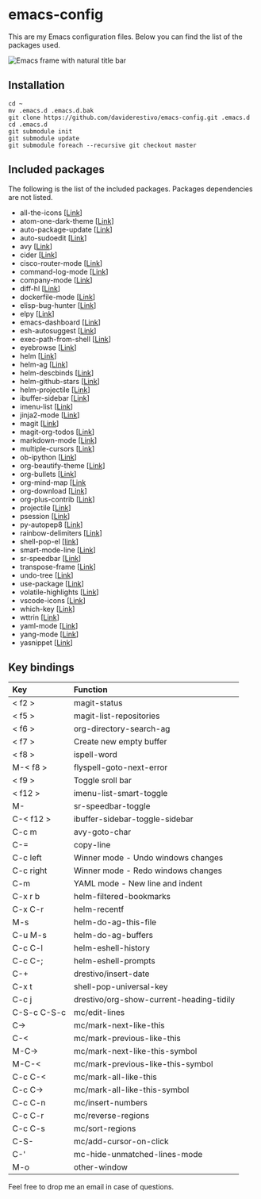 # emacs-config

This are my Emacs configuration files. Below you can find the list of the packages used.

![Emacs frame with natural title bar](https://raw.githubusercontent.com/daviderestivo/emacs-config/master/emacs_with_natural_title_bar.png)

## Installation

```
cd ~
mv .emacs.d .emacs.d.bak
git clone https://github.com/daviderestivo/emacs-config.git .emacs.d
cd .emacs.d
git submodule init
git submodule update
git submodule foreach --recursive git checkout master
```

## Included packages

The following is the list of the included packages. Packages dependencies are
not listed.

* all-the-icons [[Link](https://github.com/domtronn/all-the-icons.el)]
* atom-one-dark-theme [[Link](https://github.com/jonathanchu/atom-one-dark-theme)]
* auto-package-update [[Link](https://github.com/rranelli/auto-package-update.el)]
* auto-sudoedit [[Link](https://github.com/ncaq/auto-sudoedit)]
* avy [[Link](https://github.com/abo-abo/avy)]
* cider [[Link](https://github.com/clojure-emacs/cider)]
* cisco-router-mode [[Link](https://www.emacswiki.org/emacs/download/cisco-router-mode.el)]
* command-log-mode [[Link](https://github.com/lewang/command-log-mode)]
* company-mode [[Link](https://github.com/company-mode/company-mode)]
* diff-hl [[Link](https://github.com/dgutov/diff-hl)]
* dockerfile-mode [[Link](https://github.com/spotify/dockerfile-mode)]
* elisp-bug-hunter [[Link](https://github.com/Malabarba/elisp-bug-hunter)]
* elpy [[Link](https://elpy.readthedocs.io)]
* emacs-dashboard [[Link](https://github.com/rakanalh/emacs-dashboard)]
* esh-autosuggest [[Link](https://github.com/dieggsy/esh-autosuggest)]
* exec-path-from-shell [[Link](https://github.com/purcell/exec-path-from-shell)]
* eyebrowse [[Link](https://github.com/wasamasa/eyebrowse)]
* helm [[Link](https://github.com/emacs-helm/helm)]
* helm-ag [[Link](https://github.com/syohex/emacs-helm-ag)]
* helm-descbinds [[Link](https://github.com/emacs-helm/helm-descbinds)]
* helm-github-stars [[Link](https://github.com/Sliim/helm-github-stars)]
* helm-projectile [[Link](https://github.com/bbatsov/helm-projectile)]
* ibuffer-sidebar [[Link](https://github.com/jojojames/ibuffer-sidebar)]
* imenu-list [[Link](https://github.com/bmag/imenu-list)]
* jinja2-mode [[Link](https://github.com/paradoxxxzero/jinja2-mode)]
* magit [[Link](https://magit.vc)]
* magit-org-todos [[Link](https://github.com/danielma/magit-org-todos.el)]
* markdown-mode [[Link](http://jblevins.org/projects/markdown-mode)]
* multiple-cursors [[Link](https://github.com/magnars/multiple-cursors.el)]
* ob-ipython [[Link](https://github.com/gregsexton/ob-ipython)]
* org-beautify-theme [[Link](https://github.com/jonnay/org-beautify-theme)]
* org-bullets [[Link](https://github.com/sabof/org-bullets)]
* org-mind-map [[Link](https://github.com/theodorewiles/org-mind-map)
* org-download [[Link](https://github.com/abo-abo/org-download)]
* org-plus-contrib [[Link](http://orgmode.org)]
* projectile [[Link](https://github.com/bbatsov/projectile)]
* psession [[Link](https://github.com/thierryvolpiatto/psession)]
* py-autopep8 [[Link](https://github.com/paetzke/py-autopep8.el)]
* rainbow-delimiters [[Link](https://www.emacswiki.org/emacs/RainbowDelimiters)]
* shell-pop-el [[link](https://github.com/kyagi/shell-pop-el)]
* smart-mode-line [[Link](https://github.com/Malabarba/smart-mode-line)]
* sr-speedbar [[Link](https://github.com/emacsorphanage/sr-speedbar)]
* transpose-frame [[Link](https://www.emacswiki.org/emacs/TransposeFrame)]
* undo-tree [[Link](https://github.com/emacsmirror/undo-tree)]
* use-package [[Link](https://github.com/jwiegley/use-package)]
* volatile-highlights [[Link](https://github.com/k-talo/volatile-highlights.el)]
* vscode-icons [[Link](https://github.com/jojojames/vscode-icon-emacs)]
* which-key [[Link](https://github.com/justbur/emacs-which-key)]
* wttrin [[Link](https://github.com/bcbcarl/emacs-wttrin)]
* yaml-mode [[Link](https://github.com/yoshiki/yaml-mode)]
* yang-mode [[Link](https://github.com/mbj4668/yang-mode)]
* yasnippet [[Link](https://github.com/joaotavora/yasnippet)]

## Key bindings

| Key           | Function                                 |
| :---          | :---                                     |
| < f2 >        | magit-status                             |
| < f5 >        | magit-list-repositories                  |
| < f6 >        | org-directory-search-ag                  |
| < f7 >        | Create new empty buffer                  |
| < f8 >        | ispell-word                              |
| M-< f8 >      | flyspell-goto-next-error                 |
| < f9 >        | Toggle sroll bar                         |
| < f12 >       | imenu-list-smart-toggle                  |
| M-<f12>       | sr-speedbar-toggle                       |
| C-< f12 >     | ibuffer-sidebar-toggle-sidebar           |
| C-c m         | avy-goto-char                            |
| C-=           | copy-line                                |
| C-c left      | Winner mode - Undo windows changes       |
| C-c right     | Winner mode - Redo windows changes       |
| C-m           | YAML mode - New line and indent          |
| C-x r b       | helm-filtered-bookmarks                  |
| C-x C-r       | helm-recentf                             |
| M-s           | helm-do-ag-this-file                     |
| C-u M-s       | helm-do-ag-buffers                       |
| C-c C-l       | helm-eshell-history                      |
| C-c C-;       | helm-eshell-prompts                      |
| C-+           | drestivo/insert-date                     |
| C-x t         | shell-pop-universal-key                  |
| C-c j         | drestivo/org-show-current-heading-tidily |
| C-S-c C-S-c   | mc/edit-lines                            |
| C->           | mc/mark-next-like-this                   |
| C-<           | mc/mark-previous-like-this               |
| M-C->         | mc/mark-next-like-this-symbol            |
| M-C-<         | mc/mark-previous-like-this-symbol        |
| C-c C-<       | mc/mark-all-like-this                    |
| C-c C->       | mc/mark-all-like-this-symbol             |
| C-c C-n       | mc/insert-numbers                        |
| C-c C-r       | mc/reverse-regions                       |
| C-c C-s       | mc/sort-regions                          |
| C-S-<mouse-1> | mc/add-cursor-on-click                   |
| C-'           | mc-hide-unmatched-lines-mode             |
| M-o           | other-window                             |


Feel free to drop me an email in case of questions.
